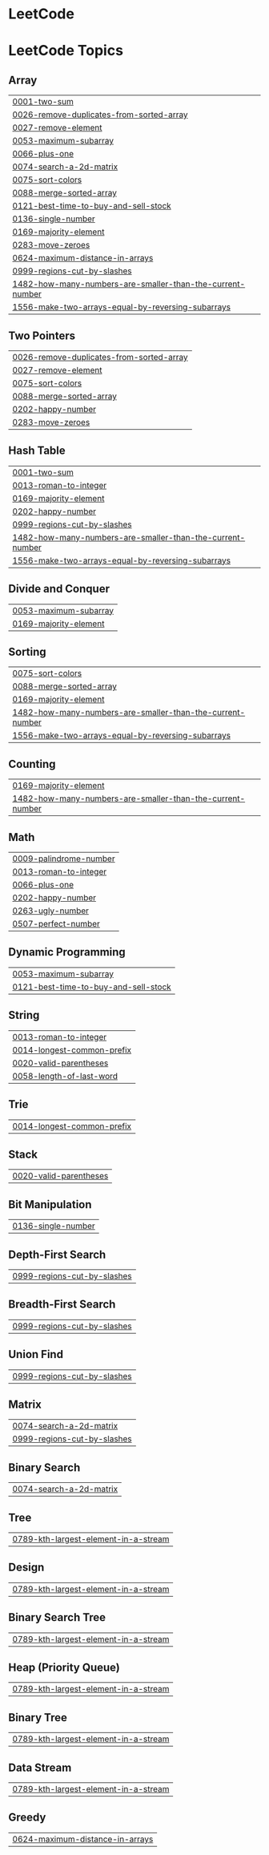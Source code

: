 # LeetCode
<!---LeetCode Topics Start-->
# LeetCode Topics
## Array
|  |
| ------- |
| [0001-two-sum](https://github.com/SutrayeHarshitha/LeetCode/tree/master/0001-two-sum) |
| [0026-remove-duplicates-from-sorted-array](https://github.com/SutrayeHarshitha/LeetCode/tree/master/0026-remove-duplicates-from-sorted-array) |
| [0027-remove-element](https://github.com/SutrayeHarshitha/LeetCode/tree/master/0027-remove-element) |
| [0053-maximum-subarray](https://github.com/SutrayeHarshitha/LeetCode/tree/master/0053-maximum-subarray) |
| [0066-plus-one](https://github.com/SutrayeHarshitha/LeetCode/tree/master/0066-plus-one) |
| [0074-search-a-2d-matrix](https://github.com/SutrayeHarshitha/LeetCode/tree/master/0074-search-a-2d-matrix) |
| [0075-sort-colors](https://github.com/SutrayeHarshitha/LeetCode/tree/master/0075-sort-colors) |
| [0088-merge-sorted-array](https://github.com/SutrayeHarshitha/LeetCode/tree/master/0088-merge-sorted-array) |
| [0121-best-time-to-buy-and-sell-stock](https://github.com/SutrayeHarshitha/LeetCode/tree/master/0121-best-time-to-buy-and-sell-stock) |
| [0136-single-number](https://github.com/SutrayeHarshitha/LeetCode/tree/master/0136-single-number) |
| [0169-majority-element](https://github.com/SutrayeHarshitha/LeetCode/tree/master/0169-majority-element) |
| [0283-move-zeroes](https://github.com/SutrayeHarshitha/LeetCode/tree/master/0283-move-zeroes) |
| [0624-maximum-distance-in-arrays](https://github.com/SutrayeHarshitha/LeetCode/tree/master/0624-maximum-distance-in-arrays) |
| [0999-regions-cut-by-slashes](https://github.com/SutrayeHarshitha/LeetCode/tree/master/0999-regions-cut-by-slashes) |
| [1482-how-many-numbers-are-smaller-than-the-current-number](https://github.com/SutrayeHarshitha/LeetCode/tree/master/1482-how-many-numbers-are-smaller-than-the-current-number) |
| [1556-make-two-arrays-equal-by-reversing-subarrays](https://github.com/SutrayeHarshitha/LeetCode/tree/master/1556-make-two-arrays-equal-by-reversing-subarrays) |
## Two Pointers
|  |
| ------- |
| [0026-remove-duplicates-from-sorted-array](https://github.com/SutrayeHarshitha/LeetCode/tree/master/0026-remove-duplicates-from-sorted-array) |
| [0027-remove-element](https://github.com/SutrayeHarshitha/LeetCode/tree/master/0027-remove-element) |
| [0075-sort-colors](https://github.com/SutrayeHarshitha/LeetCode/tree/master/0075-sort-colors) |
| [0088-merge-sorted-array](https://github.com/SutrayeHarshitha/LeetCode/tree/master/0088-merge-sorted-array) |
| [0202-happy-number](https://github.com/SutrayeHarshitha/LeetCode/tree/master/0202-happy-number) |
| [0283-move-zeroes](https://github.com/SutrayeHarshitha/LeetCode/tree/master/0283-move-zeroes) |
## Hash Table
|  |
| ------- |
| [0001-two-sum](https://github.com/SutrayeHarshitha/LeetCode/tree/master/0001-two-sum) |
| [0013-roman-to-integer](https://github.com/SutrayeHarshitha/LeetCode/tree/master/0013-roman-to-integer) |
| [0169-majority-element](https://github.com/SutrayeHarshitha/LeetCode/tree/master/0169-majority-element) |
| [0202-happy-number](https://github.com/SutrayeHarshitha/LeetCode/tree/master/0202-happy-number) |
| [0999-regions-cut-by-slashes](https://github.com/SutrayeHarshitha/LeetCode/tree/master/0999-regions-cut-by-slashes) |
| [1482-how-many-numbers-are-smaller-than-the-current-number](https://github.com/SutrayeHarshitha/LeetCode/tree/master/1482-how-many-numbers-are-smaller-than-the-current-number) |
| [1556-make-two-arrays-equal-by-reversing-subarrays](https://github.com/SutrayeHarshitha/LeetCode/tree/master/1556-make-two-arrays-equal-by-reversing-subarrays) |
## Divide and Conquer
|  |
| ------- |
| [0053-maximum-subarray](https://github.com/SutrayeHarshitha/LeetCode/tree/master/0053-maximum-subarray) |
| [0169-majority-element](https://github.com/SutrayeHarshitha/LeetCode/tree/master/0169-majority-element) |
## Sorting
|  |
| ------- |
| [0075-sort-colors](https://github.com/SutrayeHarshitha/LeetCode/tree/master/0075-sort-colors) |
| [0088-merge-sorted-array](https://github.com/SutrayeHarshitha/LeetCode/tree/master/0088-merge-sorted-array) |
| [0169-majority-element](https://github.com/SutrayeHarshitha/LeetCode/tree/master/0169-majority-element) |
| [1482-how-many-numbers-are-smaller-than-the-current-number](https://github.com/SutrayeHarshitha/LeetCode/tree/master/1482-how-many-numbers-are-smaller-than-the-current-number) |
| [1556-make-two-arrays-equal-by-reversing-subarrays](https://github.com/SutrayeHarshitha/LeetCode/tree/master/1556-make-two-arrays-equal-by-reversing-subarrays) |
## Counting
|  |
| ------- |
| [0169-majority-element](https://github.com/SutrayeHarshitha/LeetCode/tree/master/0169-majority-element) |
| [1482-how-many-numbers-are-smaller-than-the-current-number](https://github.com/SutrayeHarshitha/LeetCode/tree/master/1482-how-many-numbers-are-smaller-than-the-current-number) |
## Math
|  |
| ------- |
| [0009-palindrome-number](https://github.com/SutrayeHarshitha/LeetCode/tree/master/0009-palindrome-number) |
| [0013-roman-to-integer](https://github.com/SutrayeHarshitha/LeetCode/tree/master/0013-roman-to-integer) |
| [0066-plus-one](https://github.com/SutrayeHarshitha/LeetCode/tree/master/0066-plus-one) |
| [0202-happy-number](https://github.com/SutrayeHarshitha/LeetCode/tree/master/0202-happy-number) |
| [0263-ugly-number](https://github.com/SutrayeHarshitha/LeetCode/tree/master/0263-ugly-number) |
| [0507-perfect-number](https://github.com/SutrayeHarshitha/LeetCode/tree/master/0507-perfect-number) |
## Dynamic Programming
|  |
| ------- |
| [0053-maximum-subarray](https://github.com/SutrayeHarshitha/LeetCode/tree/master/0053-maximum-subarray) |
| [0121-best-time-to-buy-and-sell-stock](https://github.com/SutrayeHarshitha/LeetCode/tree/master/0121-best-time-to-buy-and-sell-stock) |
## String
|  |
| ------- |
| [0013-roman-to-integer](https://github.com/SutrayeHarshitha/LeetCode/tree/master/0013-roman-to-integer) |
| [0014-longest-common-prefix](https://github.com/SutrayeHarshitha/LeetCode/tree/master/0014-longest-common-prefix) |
| [0020-valid-parentheses](https://github.com/SutrayeHarshitha/LeetCode/tree/master/0020-valid-parentheses) |
| [0058-length-of-last-word](https://github.com/SutrayeHarshitha/LeetCode/tree/master/0058-length-of-last-word) |
## Trie
|  |
| ------- |
| [0014-longest-common-prefix](https://github.com/SutrayeHarshitha/LeetCode/tree/master/0014-longest-common-prefix) |
## Stack
|  |
| ------- |
| [0020-valid-parentheses](https://github.com/SutrayeHarshitha/LeetCode/tree/master/0020-valid-parentheses) |
## Bit Manipulation
|  |
| ------- |
| [0136-single-number](https://github.com/SutrayeHarshitha/LeetCode/tree/master/0136-single-number) |
## Depth-First Search
|  |
| ------- |
| [0999-regions-cut-by-slashes](https://github.com/SutrayeHarshitha/LeetCode/tree/master/0999-regions-cut-by-slashes) |
## Breadth-First Search
|  |
| ------- |
| [0999-regions-cut-by-slashes](https://github.com/SutrayeHarshitha/LeetCode/tree/master/0999-regions-cut-by-slashes) |
## Union Find
|  |
| ------- |
| [0999-regions-cut-by-slashes](https://github.com/SutrayeHarshitha/LeetCode/tree/master/0999-regions-cut-by-slashes) |
## Matrix
|  |
| ------- |
| [0074-search-a-2d-matrix](https://github.com/SutrayeHarshitha/LeetCode/tree/master/0074-search-a-2d-matrix) |
| [0999-regions-cut-by-slashes](https://github.com/SutrayeHarshitha/LeetCode/tree/master/0999-regions-cut-by-slashes) |
## Binary Search
|  |
| ------- |
| [0074-search-a-2d-matrix](https://github.com/SutrayeHarshitha/LeetCode/tree/master/0074-search-a-2d-matrix) |
## Tree
|  |
| ------- |
| [0789-kth-largest-element-in-a-stream](https://github.com/SutrayeHarshitha/LeetCode/tree/master/0789-kth-largest-element-in-a-stream) |
## Design
|  |
| ------- |
| [0789-kth-largest-element-in-a-stream](https://github.com/SutrayeHarshitha/LeetCode/tree/master/0789-kth-largest-element-in-a-stream) |
## Binary Search Tree
|  |
| ------- |
| [0789-kth-largest-element-in-a-stream](https://github.com/SutrayeHarshitha/LeetCode/tree/master/0789-kth-largest-element-in-a-stream) |
## Heap (Priority Queue)
|  |
| ------- |
| [0789-kth-largest-element-in-a-stream](https://github.com/SutrayeHarshitha/LeetCode/tree/master/0789-kth-largest-element-in-a-stream) |
## Binary Tree
|  |
| ------- |
| [0789-kth-largest-element-in-a-stream](https://github.com/SutrayeHarshitha/LeetCode/tree/master/0789-kth-largest-element-in-a-stream) |
## Data Stream
|  |
| ------- |
| [0789-kth-largest-element-in-a-stream](https://github.com/SutrayeHarshitha/LeetCode/tree/master/0789-kth-largest-element-in-a-stream) |
## Greedy
|  |
| ------- |
| [0624-maximum-distance-in-arrays](https://github.com/SutrayeHarshitha/LeetCode/tree/master/0624-maximum-distance-in-arrays) |
<!---LeetCode Topics End-->